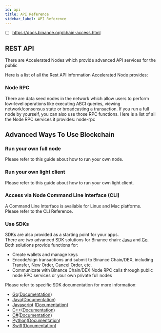 ```yaml
---
id: api
title: API Reference
sidebar_label: API Reference
---
```


- [ ] https://docs.binance.org/chain-access.html

## REST API

There are Accelerated Nodes which provide advanced API services for the public

Here is a list of all the Rest API information Accelerated Node provides:

### Node RPC

There are data seed nodes in the network which allow users to perform low-level operations like executing ABCI queries, viewing network/consensus state or broadcasting a transaction.
If you run a full node by yourself, you can also use those RPC functions. Here is a list of all the Node RPC services it provides: node-rpc

## Advanced Ways To Use Blockchain

### Run your own full node

Please refer to this guide about how to run your own node.

### Run your own light client

Please refer to this guide about how to run your own light client.

### Access via Node Command Line Interface (CLI)

A Command Line Interface is available for Linux and Mac platforms.<br/>
Please refer to the CLI Reference.

### Use SDKs

SDKs are also provided as a starting point for your apps.<br/>
There are two advanced SDK solutions for Binance chain: [Java](https://github.com/binance-chain/java-sdk) and [Go](https://github.com/binance-chain/go-sdk).<br/>
Both solutions provide functions for:<br/>

- Create wallets and manage keys
- Encode/sign transactions and submit to Binance Chain/DEX, including Transfer, New Order, Cancel Order, etc.
- Communicate with Binance Chain/DEX Node RPC calls through public node RPC services or your own private full nodes

Please refer to specific SDK documentation for more information:

- [Go](https://github.com/binance-chain/go-sdk)([Documentation](https://github.com/binance-chain/go-sdk/wiki))
- [Java](https://github.com/binance-chain/java-sdk)([Documentation](https://github.com/binance-chain/java-sdk/wiki))
- [Javascript](https://github.com/binance-chain/javascript-sdk) ([Documentation](https://github.com/binance-chain/javascript-sdk/wiki))
- [C++](https://github.com/binance-chain/cplusplus-sdk)([Documentation](https://github.com/binance-chain/cplusplus-sdk/wiki))
- [C#](https://github.com/binance-chain/csharp-sdk)([Documentation](https://github.com/binance-chain/csharp-sdk))
- [Python](https://github.com/binance-chain/python-sdk)([Documentation](https://python-binance-chain.readthedocs.io/en/latest/binance-chain.html#module-binance_chain))
- [Swift](https://github.com/binance-chain/swift-sdk)([Documentation](https://github.com/binance-chain/swift-sdk/blob/master/README.md))
